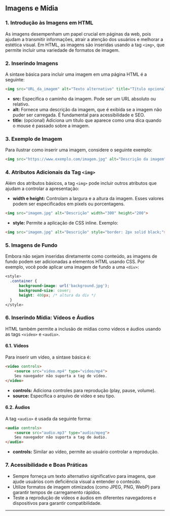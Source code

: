 ## **Imagens e Mídia**

### **1. Introdução às Imagens em HTML**
As imagens desempenham um papel crucial em páginas da web, pois ajudam a transmitir informações, atrair a atenção dos usuários e melhorar a estética visual. Em HTML, as imagens são inseridas usando a tag `<img>`, que permite incluir uma variedade de formatos de imagem.

### **2. Inserindo Imagens**
A sintaxe básica para incluir uma imagem em uma página HTML é a seguinte:

```html
<img src="URL_da_imagem" alt="Texto alternativo" title="Título opcional">
```

- **src:** Especifica o caminho da imagem. Pode ser um URL absoluto ou relativo.
- **alt:** Fornece uma descrição da imagem, que é exibida se a imagem não puder ser carregada. É fundamental para acessibilidade e SEO.
- **title:** (opcional) Adiciona um título que aparece como uma dica quando o mouse é passado sobre a imagem.

### **3. Exemplo de Imagem**
Para ilustrar como inserir uma imagem, considere o seguinte exemplo:

```html
<img src="https://www.exemplo.com/imagem.jpg" alt="Descrição da imagem" title="Título da imagem">
```

### **4. Atributos Adicionais da Tag `<img>`**
Além dos atributos básicos, a tag `<img>` pode incluir outros atributos que ajudam a controlar a apresentação:

- **width e height:** Controlam a largura e a altura da imagem. Esses valores podem ser especificados em pixels ou porcentagens.

```html
<img src="imagem.jpg" alt="Descrição" width="300" height="200">
```

- **style:** Permite a aplicação de CSS inline. Exemplo:

```html
<img src="imagem.jpg" alt="Descrição" style="border: 2px solid black;">
```

### **5. Imagens de Fundo**
Embora não sejam inseridas diretamente como conteúdo, as imagens de fundo podem ser adicionadas a elementos HTML usando CSS. Por exemplo, você pode aplicar uma imagem de fundo a uma `<div>`:

```css
<style>
  .container {
      background-image: url('background.jpg');
      background-size: cover;
      height: 400px; /* altura da div */
  }
</style>
```

### **6. Inserindo Mídia: Vídeos e Áudios**
HTML também permite a inclusão de mídias como vídeos e áudios usando as tags `<video>` e `<audio>`.

#### **6.1. Vídeos**
Para inserir um vídeo, a sintaxe básica é:

```html
<video controls>
    <source src="video.mp4" type="video/mp4">
    Seu navegador não suporta a tag de vídeo.
</video>
```

- **controls:** Adiciona controles para reprodução (play, pause, volume).
- **source:** Especifica o arquivo de vídeo e seu tipo.

#### **6.2. Áudios**
A tag `<audio>` é usada da seguinte forma:

```html
<audio controls>
    <source src="audio.mp3" type="audio/mpeg">
    Seu navegador não suporta a tag de áudio.
</audio>
```

- **controls:** Similar ao vídeo, permite ao usuário controlar a reprodução.

### **7. Acessibilidade e Boas Práticas**
- Sempre forneça um texto alternativo significativo para imagens, que ajude usuários com deficiência visual a entender o conteúdo.
- Utilize formatos de imagem otimizados (como JPEG, PNG, WebP) para garantir tempos de carregamento rápidos.
- Teste a reprodução de vídeos e áudios em diferentes navegadores e dispositivos para garantir compatibilidade.

---